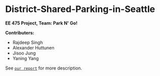 # District-Shared-Parking-in-Seattle 

**EE 475 Project, Team: Park N' Go!**

**Contributers:**
- Rajdeep Singh
- Alexander Huttunen
- Jisoo Jung
- Yaning Yang 

See [`our report`](https://github.com/jisooj/District-Shared-Parking-in-Seattle/blob/master/Deliverables/EE475FinalReport.pdf) for more description.
